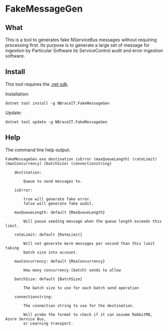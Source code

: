 # FakeMessageGen

## What

This is a tool to generates fake NServiceBus messages without requiring processing first. Its purpose is to generate a large set of message for ingestion by Particular Software its ServiceControl audit and error ingestion software.

## Install

This tool requires the [.net sdk](https://dotnet.microsoft.com/en-us/download/dotnet).

Installation:
```con
dotnet tool install -g NBraceIT.FakeMessageGen
```

Update:
```
dotnet tool update -g NBraceIT.FakeMessageGen
```

## Help

The command line help output:

```
FakeMessageGen.exe destination isError (maxQueueLength) (rateLimit) (maxConcurrency) (batchSize) (connectionstring)
  
    destination: 
    
        Queue to send messages to.
    
    isError:
    
        true will generate fake error.
        false will generate fake audit.
    
    maxQueueLength: default {MaxQueueLength}
    
        Will pause seeding message when the queue length exceeds this limit.
    
    rateLimit: default {RateLimit}
    
        Will not generate more messages per second than this limit taking
        batch size into account.
                    
    maxConcurrency: default {MaxConcurrency}
    
        How many concurrency (batch) sends to allow
    
    batchSize: default {BatchSize}
     
        The batch size to use for each batch send operation
    
    connectionstring:
    
        The connection string to use for the destination.
    
        Will probe the format to check if it can assume RabbitMQ, Azure Service Bus,
        or Learning transport.
```
